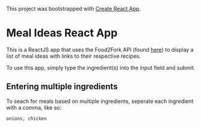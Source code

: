 This project was bootstrapped with [Create React App](https://github.com/facebook/create-react-app).

# Meal Ideas React App

This is a ReactJS app that uses the Food2Fork API (found [here](https://www.food2fork.com/about/api)) to 
display a list of meal ideas with links to their respective recipes.

To use this app, simply type the ingredient(s) into the input field and submit.

## Entering multiple ingredients

To seach for meals based on multiple ingredients, seperate each ingredient with a comma, like so:

`onions, chicken`